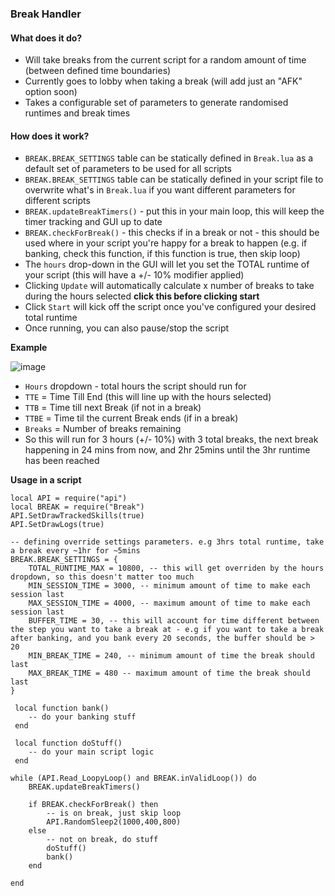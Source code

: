 ### Break Handler

#### What does it do?
* Will take breaks from the current script for a random amount of time (between defined time boundaries)
* Currently goes to lobby when taking a break (will add just an "AFK" option soon)
* Takes a configurable set of parameters to generate randomised runtimes and break times

#### How does it work?
* `BREAK.BREAK_SETTINGS` table can be statically defined in `Break.lua` as a default set of parameters to be used for all scripts
* `BREAK.BREAK_SETTINGS` table can be statically defined in your script file to overwrite what's in `Break.lua` if you want different parameters for different scripts
* `BREAK.updateBreakTimers()` - put this in your main loop, this will keep the timer tracking and GUI up to date
* `BREAK.checkForBreak()` - this checks if in a break or not - this should be used where in your script you're happy for a break to happen (e.g. if banking, check this function, if this function is true, then skip loop)
* The `hours` drop-down in the GUI will let you set the TOTAL runtime of your script (this will have a +/- 10% modifier applied)
* Clicking `Update` will automatically calculate x number of breaks to take during the hours selected **click this before clicking start**
* Click `Start` will kick off the script once you've configured your desired total runtime
* Once running, you can also pause/stop the script

**Example**

![image](https://github.com/thewrayman/ME_Scripts/assets/9122631/10defa67-43dc-46fe-abd3-b446b40a17fa)
* `Hours` dropdown - total hours the script should run for
* `TTE` = Time Till End (this will line up with the hours selected)
* `TTB` = Time till next Break (if not in a break)
* `TTBE` = Time til the current Break ends (if in a break)
* `Breaks` = Number of breaks remaining
* So this will run for 3 hours (+/- 10%) with 3 total breaks, the next break happening in 24 mins from now, and 2hr 25mins until the 3hr runtime has been reached

**Usage in a script**
```
local API = require("api")
local BREAK = require("Break")
API.SetDrawTrackedSkills(true)
API.SetDrawLogs(true)

-- defining override settings parameters. e.g 3hrs total runtime, take a break every ~1hr for ~5mins
BREAK.BREAK_SETTINGS = {
    TOTAL_RUNTIME_MAX = 10800, -- this will get overriden by the hours dropdown, so this doesn't matter too much
    MIN_SESSION_TIME = 3000, -- minimum amount of time to make each session last
    MAX_SESSION_TIME = 4000, -- maximum amount of time to make each session last
    BUFFER_TIME = 30, -- this will account for time different between the step you want to take a break at - e.g if you want to take a break after banking, and you bank every 20 seconds, the buffer should be > 20
    MIN_BREAK_TIME = 240, -- minimum amount of time the break should last
    MAX_BREAK_TIME = 480 -- maximum amount of time the break should last
}

 local function bank()
    -- do your banking stuff
 end

 local function doStuff()
    -- do your main script logic
 end

while (API.Read_LoopyLoop() and BREAK.inValidLoop()) do
    BREAK.updateBreakTimers()
    
    if BREAK.checkForBreak() then
        -- is on break, just skip loop
        API.RandomSleep2(1000,400,800)
    else
        -- not on break, do stuff
        doStuff()
        bank()
    end
    
end
```
